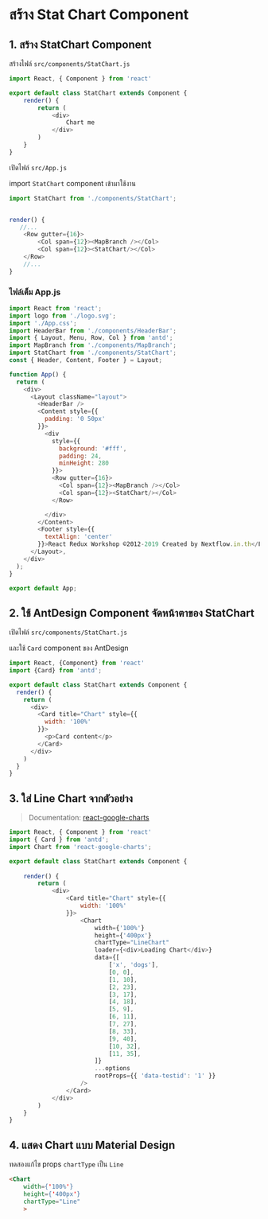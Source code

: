 
# สร้าง Stat Chart Component

## 1. สร้าง StatChart Component

สร้างไฟล์ `src/components/StatChart.js`

```js
import React, { Component } from 'react'

export default class StatChart extends Component {
    render() {
        return (
            <div>
                Chart me
            </div>
        )
    }
}
```

เปิดไฟล์ `src/App.js`

import `StatChart` component เข้ามาใช้งาน

```js
import StatChart from './components/StatChart';


render() {
   //...
    <Row gutter={16}>
        <Col span={12}><MapBranch /></Col>
        <Col span={12}><StatChart/></Col>
    </Row>
    //...
}
```

### ไฟล์เต็ม App.js

```js
import React from 'react';
import logo from './logo.svg';
import './App.css';
import HeaderBar from './components/HeaderBar';
import { Layout, Menu, Row, Col } from 'antd';
import MapBranch from './components/MapBranch';
import StatChart from './components/StatChart';
const { Header, Content, Footer } = Layout;

function App() {
  return (
    <div>
      <Layout className="layout">
        <HeaderBar />
        <Content style={{
          padding: '0 50px'
        }}>
          <div
            style={{
              background: '#fff',
              padding: 24,
              minHeight: 280
            }}>
            <Row gutter={16}>
              <Col span={12}><MapBranch /></Col>
              <Col span={12}><StatChart/></Col>
            </Row>

          </div>
        </Content>
        <Footer style={{
          textAlign: 'center'
        }}>React Redux Workshop ©2012-2019 Created by Nextflow.in.th</Footer>
      </Layout>,
    </div>
  );
}

export default App;

```

## 2. ใช้ AntDesign Component จัดหน้าตาของ StatChart

เปิดไฟล์ `src/components/StatChart.js`

และใช้ `Card` component ของ AntDesign 

```js
import React, {Component} from 'react'
import {Card} from 'antd';

export default class StatChart extends Component {
  render() {
    return (
      <div>
        <Card title="Chart" style={{
          width: '100%'
        }}>
          <p>Card content</p>
        </Card>
      </div>
    )
  }
}
```

## 3. ใส่ Line Chart จากตัวอย่าง

> Documentation: [react-google-charts](https://react-google-charts.com/)

```js
import React, { Component } from 'react'
import { Card } from 'antd';
import Chart from 'react-google-charts';

export default class StatChart extends Component {
  
    render() {
        return (
            <div>
                <Card title="Chart" style={{
                    width: '100%'
                }}>
                    <Chart
                        width={'100%'}
                        height={'400px'}
                        chartType="LineChart"
                        loader={<div>Loading Chart</div>}
                        data={[
                            ['x', 'dogs'],
                            [0, 0],
                            [1, 10],
                            [2, 23],
                            [3, 17],
                            [4, 18],
                            [5, 9],
                            [6, 11],
                            [7, 27],
                            [8, 33],
                            [9, 40],
                            [10, 32],
                            [11, 35],
                        ]}
                        ...options
                        rootProps={{ 'data-testid': '1' }}
                    />
                </Card>
            </div>
        )
    }
}
```

## 4. แสดง Chart แบบ Material Design

ทดสองแก้ไข props `chartType` เป็น `Line`

```html
<Chart
    width={'100%'}
    height={'400px'}
    chartType="Line"
    >
```